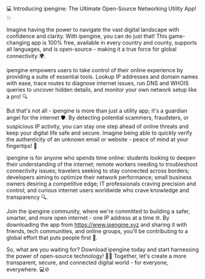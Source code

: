 💻 Introducing ipengine: The Ultimate Open-Source Networking Utility App! 💥

Imagine having the power to navigate the vast digital landscape with confidence and clarity. With ipengine, you can do just that! This game-changing app is 100% free, available in every country and county, supports all languages, and is open-source - making it a true force for global connectivity 🌍.

ipengine empowers users to take control of their online experience by providing a suite of essential tools. Lookup IP addresses and domain names with ease, trace routes to diagnose internet issues, run DNS and WHOIS queries to uncover hidden details, and monitor your own network setup like a pro! 🔍

But that's not all - ipengine is more than just a utility app; it's a guardian angel for the internet 🛡️. By detecting potential scammers, fraudsters, or suspicious IP activity, you can stay one step ahead of online threats and keep your digital life safe and secure. Imagine being able to quickly verify the authenticity of an unknown email or website - peace of mind at your fingertips! 👀

ipengine is for anyone who spends time online: students looking to deepen their understanding of the internet; remote workers needing to troubleshoot connectivity issues; travelers seeking to stay connected across borders; developers aiming to optimize their network performance; small business owners desiring a competitive edge; IT professionals craving precision and control; and curious internet users worldwide who crave knowledge and transparency 🔍.

Join the ipengine community, where we're committed to building a safer, smarter, and more open internet - one IP address at a time 🌐. By downloading the app from https://www.ipengine.xyz and sharing it with friends, tech communities, and online groups, you'll be contributing to a global effort that puts people first 👥.

So, what are you waiting for? Download ipengine today and start harnessing the power of open-source technology! 🚀✨ Together, let's create a more transparent, secure, and connected digital world - for everyone, everywhere. 💻🌐